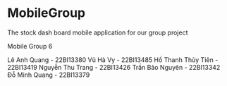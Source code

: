 # MobileGroup
The stock dash board mobile application for our group project

Mobile Group 6

Lê Anh Quang - 22BI13380
Vũ Hà Vy - 22BI13485
Hồ Thanh Thủy Tiên - 22BI13419
Nguyễn Thu Trang - 22BI13426
Trần Bảo Nguyên - 22BI13342
Đỗ Minh Quang - 22BI13379
